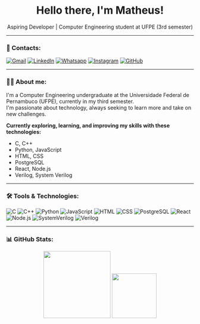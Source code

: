 <h1 align="center">Hello there, I'm Matheus! </h1>

<p align="center">
  Aspiring Developer | Computer Engineering student at UFPE (3rd semester)
</p>

---

### 📩 Contacts:

[![Gmail](https://img.shields.io/badge/Gmail-D14836?style=for-the-badge&logo=gmail&logoColor=white)](https://mail.google.com/mail/?view=cm&fs=1&to=professionalmatheusmenezes@gmail.com)
[![LinkedIn](https://img.shields.io/badge/LinkedIn-0077B5?style=for-the-badge&logo=linkedin&logoColor=white)](https://www.linkedin.com/in/matheus-menezes-660444375/)
[![Whatsapp](https://img.shields.io/badge/WhatsApp-25D366?style=for-the-badge&logo=whatsapp&logoColor=white)](https://wa.me/5581999707007?text=Olá%2C%20vim%20pelo%20seu%20GitHub%20e%20gostaria%20de%20conversar.)
[![Instagram](https://img.shields.io/badge/Instagram-E4405F?style=for-the-badge&logo=instagram&logoColor=white)](https://www.instagram.com/matheusmc.m?igsh=aGF3MDJsN29zdDMy&utm_source=qr)
[![GitHub](https://img.shields.io/badge/GitHub-181717?style=for-the-badge&logo=github&logoColor=white)](https://github.com/MenezesMatheus)

---

### 👨‍💻 About me:
I'm a Computer Engineering undergraduate at the Universidade Federal de Pernambuco (UFPE), currently in my third semester.  
I'm passionate about technology, always seeking to learn more and take on new challenges.

**Currently exploring, learning, and improving my skills with these technologies:**

- C, C++
- Python, JavaScript
- HTML, CSS
- PostgreSQL
- React, Node.js
- Verilog, System Verilog
---

### 🛠️ Tools & Technologies:

![C](https://img.shields.io/badge/C-00599C?style=for-the-badge&logo=c&logoColor=white)
![C++](https://img.shields.io/badge/C++-00599C?style=for-the-badge&logo=cplusplus&logoColor=white)
![Python](https://img.shields.io/badge/Python-3776AB?style=for-the-badge&logo=python&logoColor=white)
![JavaScript](https://img.shields.io/badge/JavaScript-F7DF1E?style=for-the-badge&logo=javascript&logoColor=black)
![HTML](https://img.shields.io/badge/HTML5-E34F26?style=for-the-badge&logo=html5&logoColor=white)
![CSS](https://img.shields.io/badge/CSS3-1572B6?style=for-the-badge&logo=css3&logoColor=white)
![PostgreSQL](https://img.shields.io/badge/PostgreSQL-4169E1?style=for-the-badge&logo=postgresql&logoColor=white)
![React](https://img.shields.io/badge/React-20232A?style=for-the-badge&logo=react&logoColor=61DAFB)
![Node.js](https://img.shields.io/badge/Node.js-339933?style=for-the-badge&logo=nodedotjs&logoColor=white)
![SystemVerilog](https://img.shields.io/badge/SystemVerilog-00bcd4?style=for-the-badge)
![Verilog](https://img.shields.io/badge/Verilog-f44336?style=for-the-badge)


---

### 📊 GitHub Stats:

<div align="center">
  <img height="180em" src="https://github-readme-stats.vercel.app/api?username=MenezesMatheus&show_icons=true&count_private=true&title_color=00bfff&text_color=ffffff&icon_color=00bfff&bg_color=0d1117&border_color=444c56" />
  <img height="120em" src="https://github-readme-stats.vercel.app/api/top-langs/?username=MenezesMatheus&layout=compact&title_color=00bfff&text_color=ffffff&bg_color=0d1117&border_color=444c56" />
</div>
